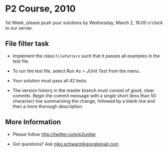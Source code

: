 # P2 Course, 2010

1st Week, please push your solutions by Wednesday, March 2, 16:00 o'clock to our server.

## File filter task

- Implement the class `FilePattern` such that it passes all examples in the test file.

- To run the test file, select *Run As > JUnit Test* from the menu.

- Your solution must pass all 42 tests.

- The version history in the master branch must consist of good, clear commits. Begin the commit message with a single short (less than 50 character) line summarizing the change, followed by a blank line and then a more thorough description. 

## More Information

- Please follow <http://twitter.com/p2unibe> 

- Got questions? Ask <niko.schwarz@googlemail.com> 